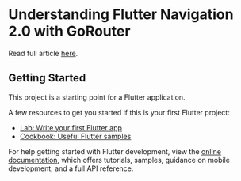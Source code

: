 # Understanding Flutter Navigation 2.0 with GoRouter

Read full article [here](https://www.djamware.com/post/684652e722004151faec3202/understanding-flutter-navigation-20-with-gorouter).

## Getting Started

This project is a starting point for a Flutter application.

A few resources to get you started if this is your first Flutter project:

- [Lab: Write your first Flutter app](https://docs.flutter.dev/get-started/codelab)
- [Cookbook: Useful Flutter samples](https://docs.flutter.dev/cookbook)

For help getting started with Flutter development, view the
[online documentation](https://docs.flutter.dev/), which offers tutorials,
samples, guidance on mobile development, and a full API reference.
